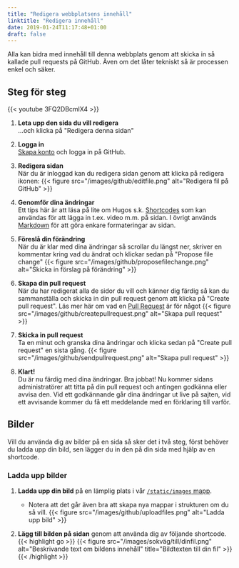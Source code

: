 ```yaml
---
title: "Redigera webbplatsens innehåll"
linktitle: "Redigera innehåll"
date: 2019-01-24T11:17:48+01:00
draft: false
---
```

Alla kan bidra med innehåll till denna webbplats genom att skicka in så kallade pull requests på GitHub. Även om det låter tekniskt så är processen enkel och säker.

## Steg för steg

{{< youtube 3FQ2DBcmlX4 >}}

1. **Leta upp den sida du vill redigera** <br> ...och klicka på "Redigera denna sidan"

2. **Logga in** <br>
[Skapa konto](https://github.com/signup) och logga in på GitHub.

3. **Redigera sidan** <br> När du är inloggad kan du redigera sidan genom att klicka på redigera ikonen:
{{< figure src="/images/github/editfile.png" alt="Redigera fil på GitHub" >}}

4. **Genomför dina ändringar** <br> Ett tips här är att läsa på lite om Hugos s.k. [Shortcodes](https://gohugo.io/content-management/shortcodes) som kan användas för att lägga in t.ex. video m.m. på sidan. I övrigt används [Markdown](https://guides.github.com/features/mastering-markdown/) för att göra enkare formateringar av sidan.

5. **Föreslå din förändring** <br> När du är klar med dina ändringar så scrollar du längst ner, skriver en kommentar kring vad du ändrat och klickar sedan på "Propose file change"
{{< figure src="/images/github/proposefilechange.png" alt="Skicka in förslag på förändring" >}}

6. **Skapa din pull request** <br> När du har redigerat alla de sidor du vill och känner dig färdig så kan du sammanställa och skicka in din pull request genom att klicka på "Create pull request". Läs mer här om vad en [Pull Request](https://help.github.com/articles/using-pull-requests) är för något
{{< figure src="/images/github/createpullrequest.png" alt="Skapa pull request" >}}

7. **Skicka in pull request** <br> Ta en minut och granska dina ändringar och klicka sedan på "Create pull request" en sista gång.
{{< figure src="/images/github/sendpullrequest.png" alt="Skapa pull request" >}}

8. **Klart!** <br> Du är nu färdig med dina ändringar. Bra jobbat! Nu kommer sidans administratörer att titta på din pull request och antingen godkänna eller avvisa den. Vid ett godkännande går dina ändringar ut live på sajten, vid ett avvisande kommer du få ett meddelande med en förklaring till varför.


## Bilder
Vill du använda dig av bilder på en sida så sker det i två steg, först behöver du ladda upp din bild, sen lägger du in den på din sida med hjälp av en shortcode.

### Ladda upp bilder

1. **Ladda upp din bild** på en lämplig plats i vår [`/static/images` mapp](https://github.com/RegionHalland/design.regionhalland.se/tree/production/static/images).
   - Notera att det går även bra att skapa nya mappar i strukturen om du så vill. 
   {{< figure src="/images/github/uploadfiles.png" alt="Ladda upp bild" >}}
   
2. **Lägg till bilden på sidan** genom att använda dig av följande shortcode.
{{< highlight go >}}
{{< figure src="/images/sokväg/till/dinfil.png" alt="Beskrivande text om bildens innehåll" title="Bildtexten till din fil" >}}
{{< /highlight >}}
